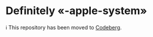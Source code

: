 # Definitely «-apple-system»

ℹ️  This repository has been moved to [Codeberg](https://codeberg.org/tautropfli/apple-system-font).
